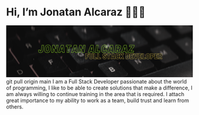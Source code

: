 # Hi, I’m Jonatan Alcaraz 👨🏻‍💻

<img src="./img/bannerr.png">
git pull origin main
I am a Full Stack Developer passionate about the world of programming, I like to be able to create solutions that make a difference, 
I am always willing to continue training in the area that is required. I attach great importance to my ability to work 
as a team, build trust and learn from others.
<!--
**JonatanAlcaraz/JonatanAlcaraz** is a ✨ _special_ ✨ repository because its `README.md` (this file) appears on your GitHub profile.

Here are some ideas to get you started:

- 🔭 I’m currently working on ...
- 🌱 I’m currently learning ...
- 👯 I’m looking to collaborate on ...
- 🤔 I’m looking for help with ...
- 💬 Ask me about ...
- 📫 How to reach me: ...
- 😄 Pronouns: ...
- ⚡ Fun fact: ...
-->
